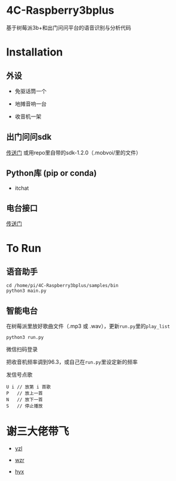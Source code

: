 # 4C-Raspberry3bplus

基于树莓派3b+和出门问问平台的语音识别与分析代码

# Installation

## 外设

* 免驱话筒一个

* 地摊音响一台

* 收音机一架

## 出门问问sdk

[传送门](https://ai.chumenwenwen.com/pages/document/intro?id=download) 或用repo里自带的sdk-1.2.0（.mobvoi/里的文件）

## Python库 (pip or conda)

* itchat

## 电台接口

[传送门]()

# To Run

## 语音助手

```
cd /home/pi/4C-Raspberry3bplus/samples/bin
python3 main.py
```

## 智能电台

在树莓派里放好歌曲文件（.mp3 或 .wav），更新`run.py`里的`play_list`

```
python3 run.py
```

微信扫码登录

把收音机频率调到96.3，或自己在`run.py`里设定新的频率

发信号点歌

```
U i // 放第 i 首歌
P   // 放上一首
N   // 放下一首
S   // 停止播放
```

# 谢三大佬带飞

* [yzl](https://github.com/shinshiner)

* [wzr](https://github.com/wzrain)

* [hyx](https://github.com/Riften)
